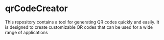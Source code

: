 # qrCodeCreator
This repository contains a tool for generating QR codes quickly and easily. It is designed to create customizable QR codes that can be used for a wide range of applications

